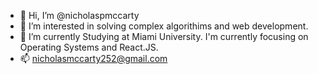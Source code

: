 - 👋 Hi, I’m @nicholaspmccarty
- 👀 I’m interested in solving complex algorithims and web development.
- 🌱 I’m currently Studying at Miami University. I'm currently focusing on Operating Systems and React.JS.
- 📫 nicholasmccarty252@gmail.com

<!---
nicholaspmccarty/nicholaspmccarty is a ✨ special ✨ repository because its `README.md` (this file) appears on your GitHub profile.
You can click the Preview link to take a look at your changes.
--->
